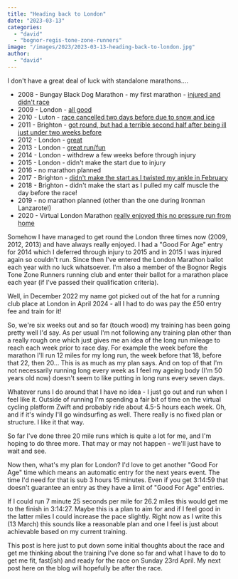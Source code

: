 ```yaml
---
title: "Heading back to London"
date: "2023-03-13"
categories: 
  - "david"
  - "bognor-regis-tone-zone-runners"
image: "/images/2023/2023-03-13-heading-back-to-london.jpg"
author: 
  - "david"
---
```

I don't have a great deal of luck with standalone marathons....

* 2008 - Bungay Black Dog Marathon - my first marathon - [injured and didn't race](https://rowerunning.co.uk/2008/04/bungay-black-dog-marathon-6-april-2008/
) 
* 2009 - London - [all good](https://rowerunning.co.uk/2009/04/london-marathon-2009/)
* 2010 - Luton - [race cancelled two days before due to snow and ice](https://rowerunning.co.uk/2010/12/luton-marathon-2010-or-not/)
* 2011 - Brighton - [got round, but had a terrible second half after being ill just under two weeks before](https://rowerunning.co.uk/2011/04/brighton-marathon-2011-not-my-greatest-day/)
* 2012 - London - [great](https://rowerunning.co.uk/2012/04/virgin-london-marathon-22-april-2012-david/)
* 2013 - London - [great run/fun](https://rowerunning.co.uk/2013/04/virgin-london-marathon-21-april-2013/)
* 2014 - London - withdrew a few weeks before through injury
* 2015 - London - didn't make the start due to injury
* 2016 - no marathon planned
* 2017 - Brighton - [didn't make the start as I twisted my ankle in February](https://rowerunning.co.uk/2017/04/brighton-marathon-2017-david/)
* 2018 - Brighton - didn't make the start as I pulled my calf muscle the day before the race!
* 2019 - no marathon planned (other than the one during Ironman Lanzarote!)
* 2020 - Virtual London Marathon [really enjoyed this no pressure run from home](https://rowerunning.co.uk/2020/10/virtual-london-marathon-2020-david/)

Somehow I have managed to get round the London three times now (2009, 2012, 2013) and have always really enjoyed.  I had a "Good For Age" entry for 2014 which I deferred through injury to 2015 and in 2015 I was injured again so couldn't run.  Since then I've entered the London Marathon ballot each year with no luck whatsoever.  I'm also a member of the Bognor Regis Tone Zone Runners running club and enter their ballot for a marathon place each year (if I've passed their qualification criteria).

Well, in December 2022 my name got picked out of the hat for a running club place at London in April 2024 - all I had to do was pay the £50 entry fee and train for it!

So, we're six weeks out and so far (touch wood) my training has been going pretty well I'd say.  As per usual I'm not following any training plan other than a really rough one which just gives me an idea of the long run mileage to reach each week prior to race day.  For example the week before the marathon I'll run 12 miles for my long run, the week before that 18, before that 22, then 20...   This is as much as my plan says.  And on top of that I'm not necessarily running long every week as I feel my ageing body (I'm 50 years old now) doesn't seem to like putting in long runs every seven days.

Whatever runs I do around that I have no idea - I just go out and run when I feel like it.  Outside of running I'm spending a fair bit of time on the virtual cycling platform Zwift and probably ride about 4.5-5 hours each week.  Oh, and if it's windy I'll go windsurfing as well.  There really is no fixed plan or structure.  I like it that way.

So far I've done three 20 mile runs which is quite a lot for me, and I'm hoping to do three more.  That may or may not happen - we'll just have to wait and see.

Now then, what's my plan for London?  I'd love to get another "Good For Age" time which means an automatic entry for the next years event.  The time I'd need for that is sub 3 hours 15 minutes.  Even if you get 3:14:59 that doesn't guarantee an entry as they have a limit of "Good For Age" entries.

If I could run 7 minute 25 seconds per mile for 26.2 miles this would get me to the finish in 3:14:27.  Maybe this is a plan to aim for and if I feel good in the latter miles I could increase the pace slightly.  Right now as I write this (13 March) this sounds like a reasonable plan and one I feel is just about achievable based on my current training.

This post is here just to put down some initial thoughts about the race and get me thinking about the training I've done so far and what I have to do to get me fit, fast(ish) and ready for the race on Sunday 23rd April.  My next post here on the blog will hopefully be after the race.

